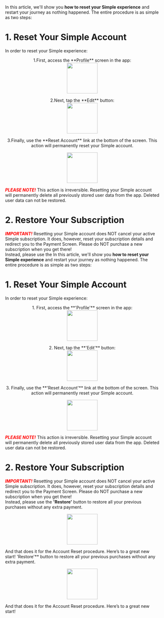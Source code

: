 In this article, we'll show you **how to reset your Simple experience** and restart your journey as nothing happened. The entire procedure is as simple as two steps:  

# 1. Reset Your Simple Account
In order to reset your Simple experience:

<p align="center">1.First, access the **Profile** screen in the app:
<br/>
  <img width="100" src="https://dkea7qxfae4ft.cloudfront.net/kb/1.png">
</p>  

<p align="center"> 2.Next, tap the **Edit** button:  
<br/>
  <img width="100" src="https://dkea7qxfae4ft.cloudfront.net/kb/2222.png">
</p>  

<p align="center"> 3.Finally, use the **Reset Account** link at the bottom of the screen. This action will permanently reset your Simple account.  
<br/>
<p align="center">
  <img width="100" src="https://dkea7qxfae4ft.cloudfront.net/kb/333.png">
</p>  

<span style="color:red">***PLEASE NOTE!*** </span>
This action is irreversible. Resetting your Simple account will permanently delete all previously stored user data from the app. Deleted user data can not be restored.

# 2. Restore Your Subscription
<span style="color:red">***IMPORTANT!***</span>
Resetting your Simple account does NOT cancel your active Simple subscription. It does, however, reset your subscription details and redirect you to the Payment Screen. Please do NOT purchase a new subscription when you get there!  
Instead, please use the In this article, we'll show you **how to reset your Simple experience** and restart your journey as nothing happened. The entire procedure is as simple as two steps:  

# 1. Reset Your Simple Account
In order to reset your Simple experience:

<p align="center">1. First, access the **'Profile'** screen in the app:
<br/>
  <img width="100" src="https://dkea7qxfae4ft.cloudfront.net/kb/1.png">
</p>  

<p align="center"> 2. Next, tap the **'Edit'** button:  
<br/>
  <img width="100" src="https://dkea7qxfae4ft.cloudfront.net/kb/2222.png">
</p>  

<p align="center"> 3. Finally, use the **'Reset Account'** link at the bottom of the screen. This action will permanently reset your Simple account.  
<br/>
<p align="center">
  <img width="100" src="https://dkea7qxfae4ft.cloudfront.net/kb/333.png">
</p>  

<span style="color:red">***PLEASE NOTE!*** </span>
This action is irreversible. Resetting your Simple account will permanently delete all previously stored user data from the app. Deleted user data can not be restored.

# 2. Restore Your Subscription
<span style="color:red">***IMPORTANT!***</span>
Resetting your Simple account does NOT cancel your active Simple subscription. It does, however, reset your subscription details and redirect you to the Payment Screen. Please do NOT purchase a new subscription when you get there!  
Instead, please use the **'Restore'** button to restore all your previous purchases without any extra payment.  
<p align="center">
  <img width="100" src="https://dkea7qxfae4ft.cloudfront.net/kb/444.png">
</p>  
And that does it for the Account Reset procedure. Here’s to a great new start!
'Restore'** button to restore all your previous purchases without any extra payment.  
<p align="center">
  <img width="100" src="https://dkea7qxfae4ft.cloudfront.net/kb/444.png">
</p>  
And that does it for the Account Reset procedure. Here’s to a great new start!
